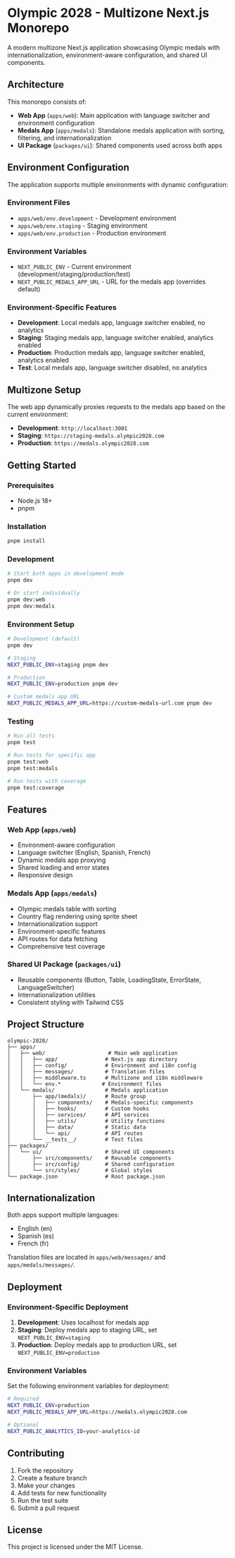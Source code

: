 # Olympic 2028 - Multizone Next.js Monorepo

A modern multizone Next.js application showcasing Olympic medals with internationalization, environment-aware configuration, and shared UI components.

## Architecture

This monorepo consists of:

- **Web App** (`apps/web`): Main application with language switcher and environment configuration
- **Medals App** (`apps/medals`): Standalone medals application with sorting, filtering, and internationalization
- **UI Package** (`packages/ui`): Shared components used across both apps

## Environment Configuration

The application supports multiple environments with dynamic configuration:

### Environment Files
- `apps/web/env.development` - Development environment
- `apps/web/env.staging` - Staging environment  
- `apps/web/env.production` - Production environment

### Environment Variables
- `NEXT_PUBLIC_ENV` - Current environment (development/staging/production/test)
- `NEXT_PUBLIC_MEDALS_APP_URL` - URL for the medals app (overrides default)

### Environment-Specific Features
- **Development**: Local medals app, language switcher enabled, no analytics
- **Staging**: Staging medals app, language switcher enabled, analytics enabled
- **Production**: Production medals app, language switcher enabled, analytics enabled
- **Test**: Local medals app, language switcher disabled, no analytics

## Multizone Setup

The web app dynamically proxies requests to the medals app based on the current environment:

- **Development**: `http://localhost:3001`
- **Staging**: `https://staging-medals.olympic2028.com`
- **Production**: `https://medals.olympic2028.com`

## Getting Started

### Prerequisites
- Node.js 18+
- pnpm

### Installation
```bash
pnpm install
```

### Development
```bash
# Start both apps in development mode
pnpm dev

# Or start individually
pnpm dev:web
pnpm dev:medals
```

### Environment Setup
```bash
# Development (default)
pnpm dev

# Staging
NEXT_PUBLIC_ENV=staging pnpm dev

# Production
NEXT_PUBLIC_ENV=production pnpm dev

# Custom medals app URL
NEXT_PUBLIC_MEDALS_APP_URL=https://custom-medals-url.com pnpm dev
```

### Testing
```bash
# Run all tests
pnpm test

# Run tests for specific app
pnpm test:web
pnpm test:medals

# Run tests with coverage
pnpm test:coverage
```

## Features

### Web App (`apps/web`)
- Environment-aware configuration
- Language switcher (English, Spanish, French)
- Dynamic medals app proxying
- Shared loading and error states
- Responsive design

### Medals App (`apps/medals`)
- Olympic medals table with sorting
- Country flag rendering using sprite sheet
- Internationalization support
- Environment-specific features
- API routes for data fetching
- Comprehensive test coverage

### Shared UI Package (`packages/ui`)
- Reusable components (Button, Table, LoadingState, ErrorState, LanguageSwitcher)
- Internationalization utilities
- Consistent styling with Tailwind CSS

## Project Structure

```
olympic-2028/
├── apps/
│   ├── web/                    # Main web application
│   │   ├── app/               # Next.js app directory
│   │   ├── config/            # Environment and i18n config
│   │   ├── messages/          # Translation files
│   │   ├── middleware.ts      # Multizone and i18n middleware
│   │   └── env.*             # Environment files
│   └── medals/                # Medals application
│       ├── app/(medals)/      # Route group
│       │   ├── components/    # Medals-specific components
│       │   ├── hooks/         # Custom hooks
│       │   ├── services/      # API services
│       │   ├── utils/         # Utility functions
│       │   ├── data/          # Static data
│       │   └── api/           # API routes
│       └── __tests__/         # Test files
├── packages/
│   └── ui/                    # Shared UI components
│       ├── src/components/    # Reusable components
│       ├── src/config/        # Shared configuration
│       └── src/styles/        # Global styles
└── package.json               # Root package.json
```

## Internationalization

Both apps support multiple languages:
- English (en)
- Spanish (es) 
- French (fr)

Translation files are located in `apps/web/messages/` and `apps/medals/messages/`.

## Deployment

### Environment-Specific Deployment

1. **Development**: Uses localhost for medals app
2. **Staging**: Deploy medals app to staging URL, set `NEXT_PUBLIC_ENV=staging`
3. **Production**: Deploy medals app to production URL, set `NEXT_PUBLIC_ENV=production`

### Environment Variables

Set the following environment variables for deployment:

```bash
# Required
NEXT_PUBLIC_ENV=production
NEXT_PUBLIC_MEDALS_APP_URL=https://medals.olympic2028.com

# Optional
NEXT_PUBLIC_ANALYTICS_ID=your-analytics-id
```

## Contributing

1. Fork the repository
2. Create a feature branch
3. Make your changes
4. Add tests for new functionality
5. Run the test suite
6. Submit a pull request

## License

This project is licensed under the MIT License.

